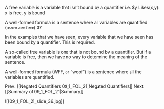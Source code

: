 ﻿A free variable is a variable that isn’t bound by a quantifier
 i.e. $y Likes(x,y):  x is free, y is bound

A well-formed formula is a sentence where all variables are quantified (none are free)
37

In the examples that we have seen, every variable that we have seen has been bound by a quantifier. This is required.

A so-called free variable is one that is not bound by a quantifier. But if a variable is free, then we have no way to determine the meaning of the sentence.

A well-formed formula (WFF, or “woof”) is a sentence where all the variables are quantified.

Prev: [[Negated Quantifiers 09_1_FOL_21|Negated Quantifiers]]
Next: [[Summary of 09_1_FOL_21|Summary]]

![[09_1_FOL_21_slide_36.jpg]]
